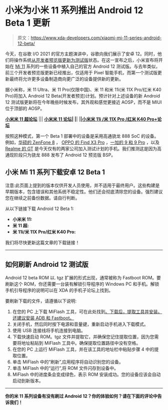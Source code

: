 # 小米为小米 11 系列推出 Android 12 Beta 1 更新

> 原文：<https://www.xda-developers.com/xiaomi-mi-11-series-android-12-beta/>

今天，在谷歌 I/O 2021 的官方主题演讲中，谷歌向我们展示了安卓 12。同时，他们将操作系统[从开发者预览版更新为测试版](https://www.xda-developers.com/android-12-beta-1-google-io-2021/)状态。在这一宣布之后，小米宣布将开始在 [Mi 11](https://www.xda-developers.com/xiaomi-mi-11/) 系列的一些设备中植入自己的官方 Android 12 测试版。与去年类似，前三个开发者预览版更新已经推出，仅适用于 Pixel 智能手机，而第一个测试版更新最终将允许更多设备制造商向更广泛的设备提供新的更新。

据小米称，米 11 Ultra、米 11 Pro(仅限中国)、米 11 和米 11i(米 11X Pro/红米 K40 Pro)将加入 Android 12 Beta(开发者预览)计划。预计针对上述设备的新 Android 12 测试版更新将在今年晚些时候发布，其外观和感觉更接近 AOSP，而不是 MIUI 位于顶部的 AOSP。

[**小米米 11 超论坛**](https://forum.xda-developers.com/f/xiaomi-mi-11-ultra.12139/) ||| **[小米米 11 论坛](https://forum.xda-developers.com/f/xiaomi-mi-11.12057/)| |**| |**|[小米米 11i /米 11X Pro /红米 K40 Pro+论坛](https://forum.xda-developers.com/f/xiaomi-mi-11i-11x-pro-redmi-k40-pro.12191/)**

按照这种模式，第一个 Beta 1 部署中的设备是采用高通骁龙 888 SoC 的设备。例如，[华硕的 ZenFone 8](https://www.xda-developers.com/asus-zenfone-8-android-12-beta/) ， [OPPO 的 Find X3 Pro](https://www.xda-developers.com/oppo-find-x3-pro-android-12-beta/) ，[一加的 9 和 9 Pro](https://www.xda-developers.com/oneplus-9-9-pro-android-12-beta/) ，以及 [Realme 的 GT](https://www.xda-developers.com/realme-gt-android-12-beta/) 是今天仅有的两家公司加入测试计划的手机。我们推测这是因为高通现阶段只为骁龙 888 发布了 Android 12 预览版 BSP。

## 小米 Mi 11 系列下载安卓 12 Beta 1

注意:此页面上提到的版本仅供开发人员使用，并不适用于最终用户。这些构建是早期版本，包含错误和其他系统不稳定性。他们还会彻底清除您的设备。强烈建议您在继续之前备份数据。请自行判断。

从以下链接下载 Android 12 Beta 1:

*   **小米米 11:**
*   **米 11 超:**
*   **米 11i/米 11X Pro/红米 K40 Pro:**

我们将尽快更新这篇文章的下载链接！

* * *

## 如何刷新 Android 12 测试版

Android 12 beta ROM 以. tgz 扩展的形式出现，通常被称为 Fastboot ROM。要刷新这个 ROM，你还需要一台装有解锁引导程序的 Windows PC 和手机。解锁手机引导程序的说明可以在 XDA 的手机子论坛上找到。

要刷新下载的文件，请遵循以下说明:

1.  在您的 PC 上下载 MiFlash 工具，可在此处找到[。下载后，提取工具并安装。还建议安装 ADB 和 Fastboot。](https://c.mi.com/oc/miuidownload/detail?guide=2)
2.  关闭手机，然后同时按下电源和音量键，重新启动手机进入下载模式。
3.  使用 USB 连接线将手机连接到电脑。
4.  下载快速启动 ROM。tgz 文件并提取它，并确保您记住提取位置，因为您需要将地址粘贴到 MiFlash 工具中。确保提取位置路径中没有空格。
5.  在您的 PC 上运行 MiFlash 工具，并在该工具的地址栏中粘贴步骤 4 中的提取位置。
6.  单击 MiFlash 中的“刷新”,应用程序将自动识别您的设备。
7.  单击 MiFlash 中的“运行”,将 ROM 文件闪存到设备中。
8.  MiFlash 中的进度条会变成绿色，表示 ROM 安装成功。您的设备应该会自动启动到新版本。

* * *

**你的米 11 系列设备有没有刷过 Android 12？你的体验如何？请在下面的评论中告诉我们！**